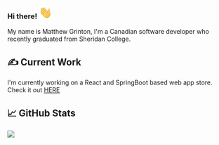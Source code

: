 ### Hi there! <img src="https://raw.githubusercontent.com/GRINTOMA/GRINTOMA/master/wave.gif" width="30px">

My name is Matthew Grinton, I'm a Canadian software developer who recently graduated from Sheridan College.

## &#x270d; Current Work

I'm currently working on a React and SpringBoot based web app store. Check it out <a href="https://github.com/GRINTOMA/Team-App-Dev">HERE</a>

## &#x1f4c8; GitHub Stats

<a href="https://github.com/GRINTOMA/GRINTOMA"><img align="center" src="https://github-readme-stats.vercel.app/api/top-langs/
  ?username=GRINTOMA&show_icons=true&theme=github_dark"/></a>
<!--
**GRINTOMA/GRINTOMA** is a ✨ _special_ ✨ repository because its `README.md` (this file) appears on your GitHub profile.

Here are some ideas to get you started:

- 🔭 I’m currently working on ...
- 🌱 I’m currently learning ...
- 👯 I’m looking to collaborate on ...
- 🤔 I’m looking for help with ...
- 💬 Ask me about ...
- 📫 How to reach me: ...
- 😄 Pronouns: ...
- ⚡ Fun fact: ...
-->
